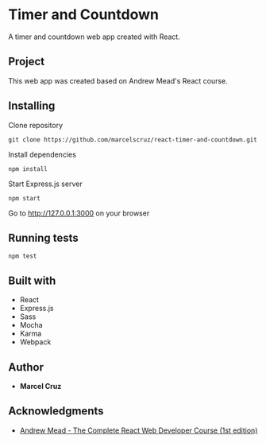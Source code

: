 # Timer and Countdown

A timer and countdown web app created with React.

## Project

This web app was created based on Andrew Mead's React course.

## Installing

Clone repository

```
git clone https://github.com/marcelscruz/react-timer-and-countdown.git
```

Install dependencies
```
npm install
```

Start Express.js server
```
npm start
```

Go to http://127.0.0.1:3000 on your browser

## Running tests

```
npm test
```

## Built with

* React
* Express.js
* Sass
* Mocha
* Karma
* Webpack

## Author

* **Marcel Cruz**

## Acknowledgments

* [Andrew Mead - The Complete React Web Developer Course (1st edition)](https://mead.io/)
